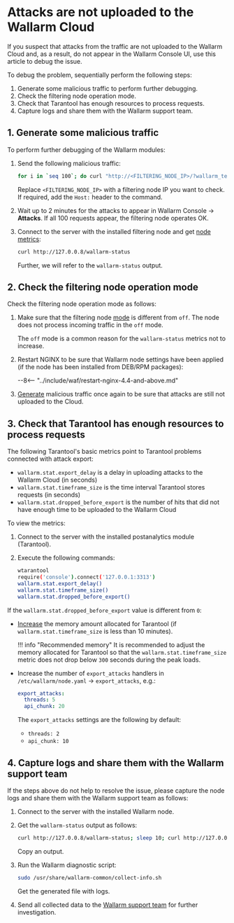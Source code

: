 # Attacks are not uploaded to the Wallarm Cloud

If you suspect that attacks from the traffic are not uploaded to the Wallarm Cloud and, as a result, do not appear in the Wallarm Console UI, use this article to debug the issue.

To debug the problem, sequentially perform the following steps:

1. Generate some malicious traffic to perform further debugging.
1. Check the filtering node operation mode.
1. Check that Tarantool has enough resources to process requests.
1. Capture logs and share them with the Wallarm support team.

## 1. Generate some malicious traffic

To perform further debugging of the Wallarm modules:

1. Send the following malicious traffic:

    ```bash
    for i in `seq 100`; do curl "http://<FILTERING_NODE_IP>/?wallarm_test_xxxx=union+select+$i"; sleep 1; done
    ```

    Replace `<FILTERING_NODE_IP>` with a filtering node IP you want to check. If required, add the `Host:` header to the command.
1. Wait up to 2 minutes for the attacks to appear in Wallarm Console → **Attacks**. If all 100 requests appear, the filtering node operates OK.
1. Connect to the server with the installed filtering node and get [node metrics](../admin-en/monitoring/intro.md):

    ```bash
    curl http://127.0.0.8/wallarm-status
    ```

    Further, we will refer to the `wallarm-status` output.

## 2. Check the filtering node operation mode

Check the filtering node operation mode as follows:

1. Make sure that the filtering node [mode](../admin-en/configure-wallarm-mode.md) is different from `off`. The node does not process incoming traffic in the `off` mode.

    The `off` mode is a common reason for the `wallarm-status` metrics not to increase.
1. Restart NGINX to be sure that Wallarm node settings have been applied (if the node has been installed from DEB/RPM packages):

    --8<-- "../include/waf/restart-nginx-4.4-and-above.md"
1. [Generate](#1-generate-some-malicious-traffic) malicious traffic once again to be sure that attacks are still not uploaded to the Cloud.

## 3. Check that Tarantool has enough resources to process requests

The following Tarantool's basic metrics point to Tarantool problems connected with attack export:

* `wallarm.stat.export_delay` is a delay in uploading attacks to the Wallarm Cloud (in seconds)
* `wallarm.stat.timeframe_size` is the time interval Tarantool stores requests (in seconds)
* `wallarm.stat.dropped_before_export` is the number of hits that did not have enough time to be uploaded to the Wallarm Cloud

To view the metrics:

1. Connect to the server with the installed postanalytics module (Tarantool).
1. Execute the following commands:

    ```bash
    wtarantool
    require('console').connect('127.0.0.1:3313')
    wallarm.stat.export_delay()
    wallarm.stat.timeframe_size()
    wallarm.stat.dropped_before_export()
    ```

If the `wallarm.stat.dropped_before_export` value is different from `0`:

* [Increase](../admin-en/configuration-guides/allocate-resources-for-node.md#tarantool) the memory amount allocated for Tarantool (if `wallarm.stat.timeframe_size` is less than 10 minutes).

    !!! info "Recommended memory"
        It is recommended to adjust the memory allocated for Tarantool so that the `wallarm.stat.timeframe_size` metric does not drop below `300` seconds during the peak loads.

* Increase the number of `export_attacks` handlers in `/etc/wallarm/node.yaml` → `export_attacks`, e.g.:

    ```yaml
    export_attacks:
      threads: 5
      api_chunk: 20
    ```

    The `export_attacks` settings are the following by default:

    * `threads: 2`
    * `api_chunk: 10`

## 4. Capture logs and share them with the Wallarm support team

If the steps above do not help to resolve the issue, please capture the node logs and share them with the Wallarm support team as follows:

1. Connect to the server with the installed Wallarm node.
1. Get the `wallarm-status` output as follows:

    ```bash
    curl http://127.0.0.8/wallarm-status; sleep 10; curl http://127.0.0.8/wallarm-status
    ```

    Copy an output.
1. Run the Wallarm diagnostic script:

    ```bash
    sudo /usr/share/wallarm-common/collect-info.sh
    ```

    Get the generated file with logs.
1. Send all collected data to the [Wallarm support team](mailto:support@wallarm.com) for further investigation.
